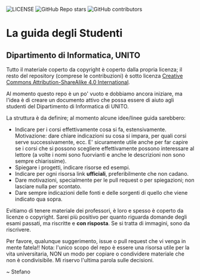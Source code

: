 ![LICENSE](https://img.shields.io/badge/license-CC%20BY--SA%204.0-blue)
![GitHub Repo stars](https://img.shields.io/github/stars/stefa168/guida_degli_studenti_di?style=social)
![GitHub contributors](https://img.shields.io/github/contributors/stefa168/guida_degli_studenti_di?style=plastic)
# La guida **degli** Studenti
## Dipartimento di Informatica, UNITO

Tutto il materiale coperto da copyright è coperto dalla propria licenza; il resto del repository (comprese le contribuzioni) è sotto licenza [Creative Commons Attribution-ShareAlike 4.0 International](https://creativecommons.org/licenses/by-sa/4.0/).

Al momento questo repo è un po' vuoto e dobbiamo ancora iniziare, ma l'idea è di creare un documento attivo che possa essere di aiuto agli studenti del Dipartimento di Informatica di UNITO.

La struttura è da definire; al momento alcune idee/linee guida sarebbero:
 - Indicare per i corsi effettivamente cosa si fa, estensivamente. Motivazione: dare chiare indicazioni su cosa si impara, per quali corsi serve successivamente, ecc. E' sicuramente utile anche per far capire se i corsi che si possono scegliere effettivamente possono interessare al lettore (a volte i nomi sono fuorvianti e anche le descrizioni non sono sempre chiarissime).
 - Spiegare i progetti, indicare risorse ed esempi.
 - Indicare per ogni risorsa link **ufficiali**, preferibilmente che non cadano.
 - Dare motivazioni, specialmente per le pull request o per spiegazioni; non lasciare nulla per scontato.
 - Dare sempre indicazioni delle fonti e delle sorgenti di quello che viene indicato qua sopra.

Evitiamo di tenere materiale dei professori, è loro e spesso è coperto da licenze o copyright. Sarei più positivo per quanto riguarda domande degli esami passati, ma riscritte e **con risposta**. Se si tratta di immagini, sono da riscrivere. 

Per favore, qualunque suggerimento, issue o pull request che vi venga in mente fatela!!
Nota: l'unico scopo del repo è essere una risorsa utile per la vita universitaria, NON un modo per copiare o condividere materiale che non è condivisibile. Mi riservo l'ultima parola sulle decisioni.

~ Stefano
